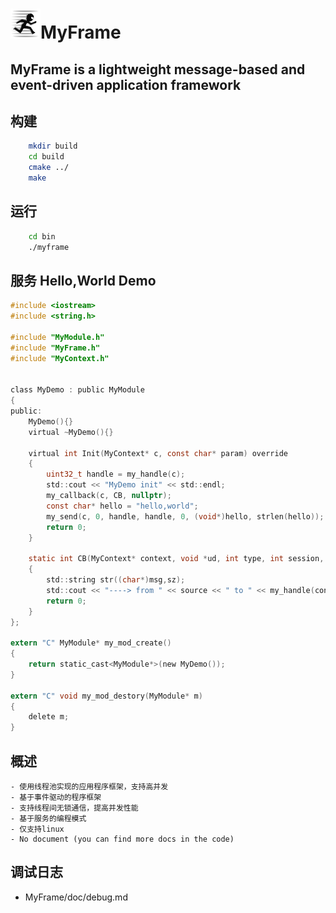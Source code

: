 # ![run](https://github.com/lkpworkspace/demo/blob/master/pics/icon3.png)MyFrame

## MyFrame is a lightweight message-based and event-driven application framework
	
## 构建

```sh
	mkdir build
	cd build
	cmake ../
	make
```

## 运行

```sh
	cd bin
	./myframe
```

## 服务 Hello,World Demo

```c
#include <iostream>
#include <string.h>

#include "MyModule.h"
#include "MyFrame.h"
#include "MyContext.h"


class MyDemo : public MyModule
{
public:
    MyDemo(){}
    virtual ~MyDemo(){}

    virtual int Init(MyContext* c, const char* param) override
    {
		uint32_t handle = my_handle(c);
        std::cout << "MyDemo init" << std::endl;
		my_callback(c, CB, nullptr);
		const char* hello = "hello,world";
        my_send(c, 0, handle, handle, 0, (void*)hello, strlen(hello));
        return 0;
    }

    static int CB(MyContext* context, void *ud, int type, int session, uint32_t source , const void *msg, size_t sz)
    {
        std::string str((char*)msg,sz);
        std::cout << "----> from " << source << " to " << my_handle(context) << ": " << str << std::endl;
		return 0;
    }
};

extern "C" MyModule* my_mod_create()
{
    return static_cast<MyModule*>(new MyDemo());
}

extern "C" void my_mod_destory(MyModule* m)
{
    delete m;
}

```

## 概述
	- 使用线程池实现的应用程序框架，支持高并发
	- 基于事件驱动的程序框架
	- 支持线程间无锁通信，提高并发性能
    - 基于服务的编程模式
    - 仅支持linux
	- No document (you can find more docs in the code)

## 调试日志
* MyFrame/doc/debug.md
